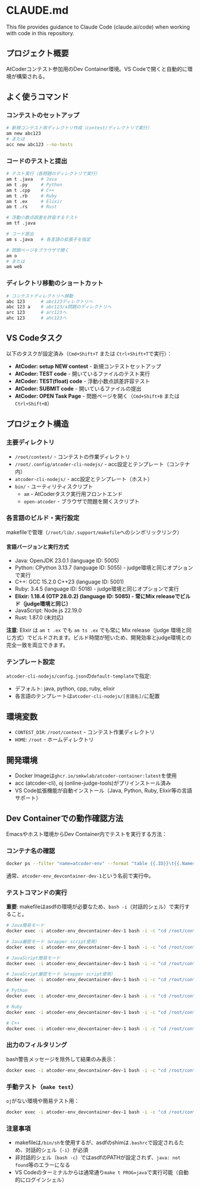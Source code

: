 # CLAUDE.md

This file provides guidance to Claude Code (claude.ai/code) when working with code in this repository.

## プロジェクト概要
AtCoderコンテスト参加用のDev Container環境。VS Codeで開くと自動的に環境が構築される。

## よく使うコマンド

### コンテストのセットアップ
```bash
# 新規コンテスト用ディレクトリ作成（contest/ディレクトリで実行）
am new abc123
# または
acc new abc123 --no-tests
```

### コードのテストと提出
```bash
# テスト実行（各問題のディレクトリで実行）
am t .java   # Java
am t .py     # Python
am t .cpp    # C++
am t .rb     # Ruby
am t .ex     # Elixir
am t .rs     # Rust

# 浮動小数点誤差を許容するテスト
am tf .java

# コード提出
am s .java   # 各言語の拡張子を指定

# 問題ページをブラウザで開く
am o
# または
am web
```

### ディレクトリ移動のショートカット
```bash
# コンテストディレクトリへ移動
abc 123      # abc123ディレクトリへ
abc 123 a    # abc123/a問題のディレクトリへ
arc 123      # arc123へ
ahc 123      # ahc123へ
```

## VS Codeタスク
以下のタスクが設定済み（`Cmd+Shift+T` または `Ctrl+Shift+T`で実行）：
- **AtCoder: setup NEW contest** - 新規コンテストセットアップ
- **AtCoder: TEST code** - 開いているファイルのテスト実行
- **AtCoder: TEST(float) code** - 浮動小数点誤差許容テスト
- **AtCoder: SUBMIT code** - 開いているファイルの提出
- **AtCoder: OPEN Task Page** - 問題ページを開く（`Cmd+Shift+B` または `Ctrl+Shift+B`）

## プロジェクト構造

### 主要ディレクトリ
- `/root/contest/` - コンテストの作業ディレクトリ
- `/root/.config/atcoder-cli-nodejs/` - acc設定とテンプレート（コンテナ内）
- `atcoder-cli-nodejs/` - acc設定とテンプレート（ホスト）
- `bin/` - ユーティリティスクリプト
  - `am` - AtCoderタスク実行用フロントエンド
  - `open-atcoder` - ブラウザで問題を開くスクリプト

### 各言語のビルド・実行設定
makefileで管理（`/root/lib/.support/makefile`へのシンボリックリンク）

#### 言語バージョンと実行方式
- Java: OpenJDK 23.0.1 (language ID: 5005)
- Python: CPython 3.13.7 (language ID: 5055) - judge環境と同じオプションで実行
- C++: GCC 15.2.0 C++23 (language ID: 5001)
- Ruby: 3.4.5 (language ID: 5018) - judge環境と同じオプションで実行
- **Elixir: 1.18.4 (OTP 28.0.2) (language ID: 5085) - 常にMix releaseでビルド（judge環境と同じ）**
- JavaScript: Node.js 22.19.0
- Rust: 1.87.0 (未対応)

**注意**: Elixir は `am t .ex` でも `am ts .ex` でも常に Mix release（judge 環境と同じ方式）でビルドされます。ビルド時間が短いため、開発効率とjudge環境との完全一致を両立できます。

### テンプレート設定
`atcoder-cli-nodejs/config.json`の`default-template`で指定:
- デフォルト: java, python, cpp, ruby, elixir
- 各言語のテンプレートは`atcoder-cli-nodejs/[言語名]/`に配置

## 環境変数
- `CONTEST_DIR`: `/root/contest` - コンテスト作業ディレクトリ
- `HOME`: `/root` - ホームディレクトリ

## 開発環境
- Docker Imageは`ghcr.io/smkwlab/atcoder-container:latest`を使用
- acc (atcoder-cli), oj (online-judge-tools)がプリインストール済み
- VS Code拡張機能が自動インストール（Java, Python, Ruby, Elixir等の言語サポート）

## Dev Containerでの動作確認方法

Emacsやホスト環境からDev Container内でテストを実行する方法：

### コンテナ名の確認
```bash
docker ps --filter "name=atcoder-env" --format "table {{.ID}}\t{{.Names}}\t{{.Status}}"
```
通常、`atcoder-env_devcontainer-dev-1`という名前で実行中。

### テストコマンドの実行
**重要**: makefileはasdfの環境が必要なため、`bash -i`（対話的シェル）で実行すること。

```bash
# Java簡易モード
docker exec -i atcoder-env_devcontainer-dev-1 bash -i -c "cd /root/contest/abc123/a && make t PROG=java"

# Java厳密モード（wrapper script使用）
docker exec -i atcoder-env_devcontainer-dev-1 bash -i -c "cd /root/contest/abc123/a && STRICT_MODE=1 make t PROG=java"

# JavaScript簡易モード
docker exec -i atcoder-env_devcontainer-dev-1 bash -i -c "cd /root/contest/abc123/a && make t PROG=javascript"

# JavaScript厳密モード（wrapper script使用）
docker exec -i atcoder-env_devcontainer-dev-1 bash -i -c "cd /root/contest/abc123/a && STRICT_MODE=1 make t PROG=javascript"

# Python
docker exec -i atcoder-env_devcontainer-dev-1 bash -i -c "cd /root/contest/abc123/a && make t PROG=python"

# Ruby
docker exec -i atcoder-env_devcontainer-dev-1 bash -i -c "cd /root/contest/abc123/a && make t PROG=ruby"

# C++
docker exec -i atcoder-env_devcontainer-dev-1 bash -i -c "cd /root/contest/abc123/a && make t PROG=c++"
```

### 出力のフィルタリング
bash警告メッセージを除外して結果のみ表示：
```bash
docker exec -i atcoder-env_devcontainer-dev-1 bash -i -c "cd /root/contest/abc123/a && make t PROG=java 2>&1" | grep -v "bash:" | tail -20
```

### 手動テスト（`make test`）
`oj`がない環境や簡易テスト用：
```bash
docker exec -i atcoder-env_devcontainer-dev-1 bash -i -c "cd /root/contest/abc123/a && make test PROG=java"
```

### 注意事項
- makefileは`/bin/sh`を使用するが、asdfのshimは`.bashrc`で設定されるため、対話的シェル（`-i`）が必須
- 非対話的シェル（`bash -c`）ではasdfのPATHが設定されず、`java: not found`等のエラーになる
- VS Codeのターミナルからは通常通り`make t PROG=java`で実行可能（自動的にログインシェル）
